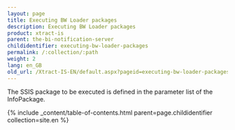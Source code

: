```yaml
---
layout: page
title: Executing BW Loader packages
description: Executing BW Loader packages
product: xtract-is
parent: the-bi-notification-server
childidentifier: executing-bw-loader-packages
permalink: /:collection/:path
weight: 2
lang: en_GB
old_url: /Xtract-IS-EN/default.aspx?pageid=executing-bw-loader-packages
---
```


The SSIS package to be executed is defined in the parameter list of the InfoPackage.

{% include _content/table-of-contents.html parent=page.childidentifier collection=site.en %}